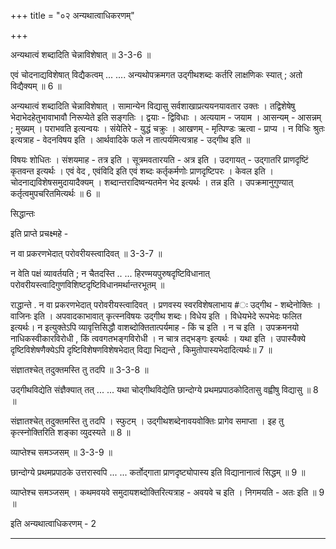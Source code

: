 +++
title = "०२ अन्यथात्वाधिकरणम्"

+++

अन्यथात्वं शब्दादिति चेन्नाविशेषात् ॥ 3-3-6 ॥

एवं चोदनाद्यविशेषात् विद्यैकत्वम् ... .... अन्यथोपक्रमगत उद्गीथशब्दः कर्तरि लाक्षणिकः स्यात् ; अतो विद्यैक्यम् ॥ 6 ॥

अन्यथात्वं शब्दादिति चेन्नाविशेषात् । सामान्येन विद्यासु सर्वशाखाप्रत्ययनयावतार उक्तः । तद्विशेषेषु भेदाभेदहेतुभावाभावौ निरूप्येते इति सङ्गतिः । द्वयाः - द्विविधाः । अत्ययाम - जयाम । आसन्यम् - आसन्नम् ; मुख्यम् । पराभवति इत्यन्वयः । संयेतिरे - युद्धं चक्रुः । आखणम् - मृत्पिण्डः ऋत्वा - प्राप्य । न विधिः श्रुतः इत्यत्राह - वेदनविषय इति । आर्थवादिके फले न तात्पर्यमित्यत्राह - उद्गीथ इति ॥

विषयः शोधितः । संशयमाह - तत्र इति । सूत्रमवतारयति - अत्र इति । उदगायत् - उद्गातरि प्राणदृष्टिं कृतवन्त इत्यर्थः । एवं वेद , एवंविदि इति एवं शब्दः कर्तृकर्मणोः प्राणदृष्टिपरः । केवल इति । चोदनाद्यविशेषसमुदायादैक्यम् । शब्दान्तरादिष्वन्यतमेन भेद इत्यर्थः । तन्न इति । उपक्रमानुगुण्यात् कर्तृत्वमुपचरितमित्यर्थः ॥ 6 ॥

सिद्धान्तः

इति प्राप्ते प्रचक्ष्महे -

न वा प्रकरणभेदात् परोवरीयस्त्वादिवत् ॥ 3-3-7 ॥

न वेति पक्षं व्यावर्तयति ; न चैतदस्ति .. ... हिरण्मयपुरुषदृष्टिविधानात् परोवरीयस्त्वादिगुणविशिष्टदृष्टिविधानमर्थान्तरभूतम् ॥

राद्धान्ते . न वा प्रकरणभेदात् परोवरीयस्त्वादिवत् । प्रणवस्य स्वरविशेषलाभाय \#ः उद्गीथ - शब्देनोक्तिः । वाजिनः इति । अपवादकाभावात् कृत्स्नविषयः उद्गीथ शब्दः। विधेय इति । विधेयभेदे रूपभेदः फलित इत्यर्थः। न इत्युक्तेऽपि व्यावृत्तिसिद्धौ वाशब्दोक्तितात्पर्यमाह - किं च इति । न च इति । उपक्रमनयो नाधिकस्वीकारविरोधी , किं त्ववगतभङ्गविरोधी । न चात्र तद्भङ्गः इत्यर्थः । यथा इति । उपास्यैक्ये दृष्टिविशेषणैक्येऽपि दृष्टिविशेषणविशेषभेदात् विद्या भिद्यन्ते , किमुतोपास्यभेदादित्यर्थः॥ 7 ॥

संज्ञातश्चेत् तदुक्तमस्ति तु तदपि ॥ 3-3-8 ॥

उद्गीथविद्येति संज्ञैक्यात् तत् ... ... यथा चोद्गीथविद्येति छान्दोग्ये प्रथमप्रपाठकोदितासु वह्वीषु विद्यासु ॥ 8 ॥

संज्ञातश्चेत् तदुक्तमस्ति तु तदपि । स्फुटम् । उद्गीथशब्देनावयवोक्तिः प्रागेव समाप्ता । इह तु कृत्स्नोक्तिरिति शङ्का व्युदस्यते ॥ 8 ॥

व्याप्तेश्च समञ्जसम् ॥ 3-3-9 ॥

छान्दोग्ये प्रथमप्रपाठके उत्तरास्वपि ... ... कर्तोद्गाता प्राणदृष्ट्योपास्य इति विद्यानानात्वं सिद्धम् ॥ 9 ॥

व्याप्तेश्च समञ्जसम् । कथमवयवे समुदायशब्दोक्तिरित्यत्राह - अवयवे च इति । निगमयति - अतः इति ॥ 9 ॥

इति अन्यथात्वाधिकरणम् - 2

------

